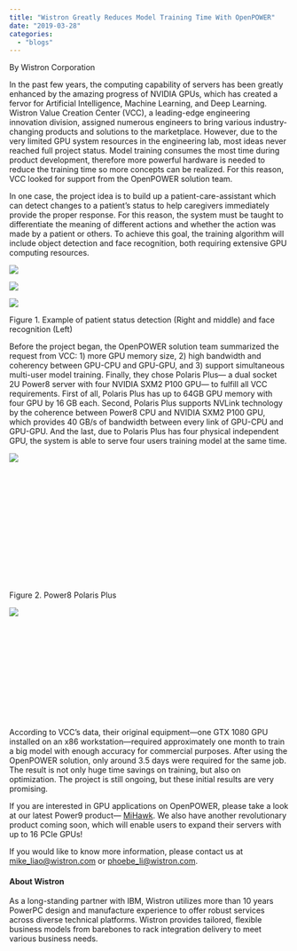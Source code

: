 ```yaml
---
title: "Wistron Greatly Reduces Model Training Time With OpenPOWER"
date: "2019-03-28"
categories: 
  - "blogs"
---
```


By Wistron Corporation

In the past few years, the computing capability of servers has been greatly enhanced by the amazing progress of NVIDIA GPUs, which has created a fervor for Artificial Intelligence, Machine Learning, and Deep Learning. Wistron Value Creation Center (VCC), a leading-edge engineering innovation division, assigned numerous engineers to bring various industry-changing products and solutions to the marketplace. However, due to the very limited GPU system resources in the engineering lab, most ideas never reached full project status. Model training consumes the most time during product development, therefore more powerful hardware is needed to reduce the training time so more concepts can be realized. For this reason, VCC looked for support from the OpenPOWER solution team.

In one case, the project idea is to build up a patient-care-assistant which can detect changes to a patient’s status to help caregivers immediately provide the proper response. For this reason, the system must be taught to differentiate the meaning of different actions and whether the action was made by a patient or others. To achieve this goal, the training algorithm will include object detection and face recognition, both requiring extensive GPU computing resources.

![](images/wistron-3.png)

![](images/wistron-2.png)

![](images/wistron-1.png)

Figure 1. Example of patient status detection (Right and middle) and face recognition (Left)

Before the project began, the OpenPOWER solution team summarized the request from VCC: 1) more GPU memory size, 2) high bandwidth and coherency between GPU-CPU and GPU-GPU, and 3) support simultaneous multi-user model training. Finally, they chose Polaris Plus— a dual socket 2U Power8 server with four NVIDIA SXM2 P100 GPU— to fulfill all VCC requirements. First of all, Polaris Plus has up to 64GB GPU memory with four GPU by 16 GB each. Second, Polaris Plus supports NVLink technology by the coherence between Power8 CPU and NVIDIA SXM2 P100 GPU, which provides 40 GB/s of bandwidth between every link of GPU-CPU and GPU-GPU. And the last, due to Polaris Plus has four physical independent GPU, the system is able to serve four users training model at the same time.

![](images/wistron-4.jpg)

 

 

 

 

 

 

 

Figure 2. Power8 Polaris Plus

![](images/wistron-5.jpg)

 

 

 

 

 

 

According to VCC’s data, their original equipment—one GTX 1080 GPU installed on an x86 workstation—required approximately one month to train a big model with enough accuracy for commercial purposes. After using the OpenPOWER solution, only around 3.5 days were required for the same job. The result is not only huge time savings on training, but also on optimization. The project is still ongoing, but these initial results are very promising.

If you are interested in GPU applications on OpenPOWER, please take a look at our latest Power9 product— [MiHawk](https://openpowerfoundation.org/?resource_lib=wistron-corp-p93d2-2p-mihawk). We also have another revolutionary product coming soon, which will enable users to expand their servers with up to 16 PCIe GPUs!

If you would like to know more information, please contact us at [mike\_liao@wistron.com](mailto:mike_liao@wistron.com) or [phoebe\_li@wistron.com](mailto:phoebe_li@wistron.com).

#### **About Wistron**

As a long-standing partner with IBM, Wistron utilizes more than 10 years PowerPC design and manufacture experience to offer robust services across diverse technical platforms. Wistron provides tailored, flexible business models from barebones to rack integration delivery to meet various business needs.

